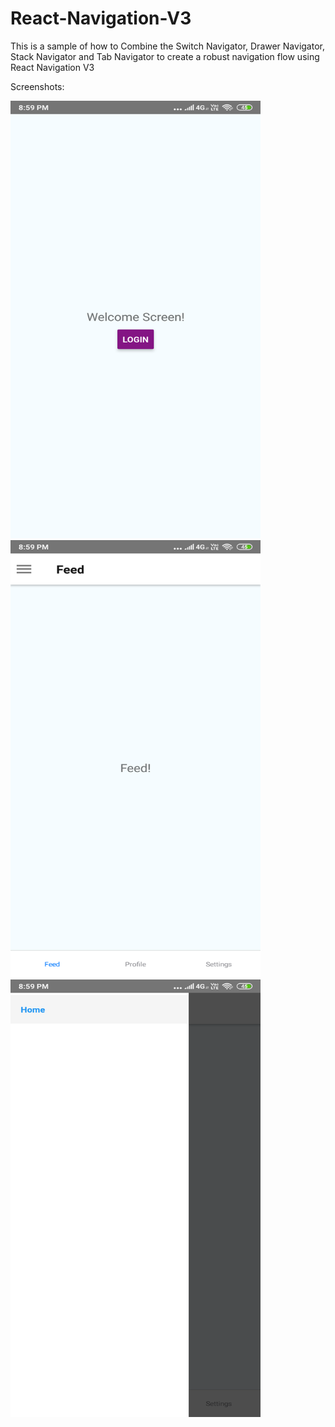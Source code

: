# React-Navigation-V3
This is a sample of how to Combine the Switch Navigator, Drawer Navigator, Stack Navigator and Tab Navigator to create a robust navigation flow using React Navigation V3

Screenshots:

<img src="https://github.com/Dheenathayalan/React-Navigation-V3/blob/master/screenshots/Screenshot_2019-04-03-20-59-09-797_com.react_native_navigator.png" width="400" height="700"/>


<img src="https://github.com/Dheenathayalan/React-Navigation-V3/blob/master/screenshots/Screenshot_2019-04-03-20-59-13-986_com.react_native_navigator.png" width="400" height="700"/>



<img src="https://github.com/Dheenathayalan/React-Navigation-V3/blob/master/screenshots/Screenshot_2019-04-03-20-59-16-604_com.react_native_navigator.png" width="400" height="700"/>

